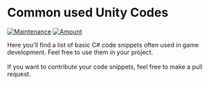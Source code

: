 # Common used Unity Codes

 [![Maintenance](https://img.shields.io/badge/Maintained%3F-no-red.svg)](https://GitHub.com/MarvinTMavee/commoncodes/graphs/commit-activity)
 [![Amount](https://img.shields.io/badge/Amount-2-yellow.svg)](https://GitHub.com/MarvinTMavee/commoncodes/graphs/commit-activity)

Here you'll find a list of basic C# code snippets often used in game development. Feel free to use them in your project.<br><br>
If you want to contribute your code snippets, feel free to make a pull request.
